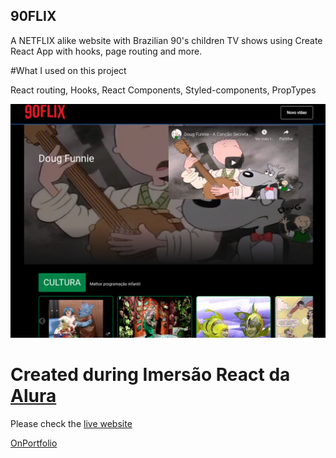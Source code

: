 ## 90FLIX

A NETFLIX alike website with Brazilian 90's children TV shows using Create React App with hooks, page routing and more.

#What I used on this project

React routing, Hooks, React Components, Styled-components, PropTypes

![Desktop Preview](desktop_preview.png)

# Created during Imersão React da [Alura](https://www.alura.com.br/)

Please check the [live website](https://90flix.vercel.app/)

[OnPortfolio](https://front-end-portfolio.vercel.app/)
